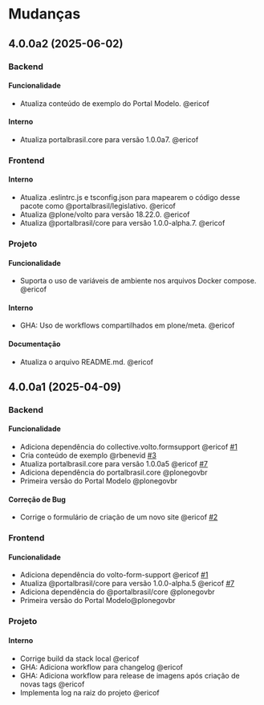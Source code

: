 # Mudanças

<!-- towncrier release notes start -->
## 4.0.0a2 (2025-06-02)

### Backend


#### Funcionalidade

- Atualiza conteúdo de exemplo do Portal Modelo. @ericof 


#### Interno

- Atualiza portalbrasil.core para versão 1.0.0a7. @ericof 



### Frontend


#### Interno

- Atualiza .eslintrc.js e tsconfig.json para mapearem o código desse pacote como @portalbrasil/legislativo. @ericof 
- Atualiza @plone/volto para versão 18.22.0. @ericof 
- Atualiza @portalbrasil/core para versão 1.0.0-alpha.7. @ericof 



### Projeto


#### Funcionalidade

- Suporta o uso de variáveis de ambiente nos arquivos Docker compose. @ericof 


#### Interno

- GHA: Uso de workflows compartilhados em plone/meta. @ericof 


#### Documentação

- Atualiza o arquivo README.md. @ericof 



## 4.0.0a1 (2025-04-09)

### Backend


#### Funcionalidade

- Adiciona dependência do collective.volto.formsupport @ericof [#1](https://github.com/portal-br/legislativo/issues/1)
- Cria conteúdo de exemplo @rbenevid [#3](https://github.com/portal-br/legislativo/issues/3)
- Atualiza portalbrasil.core para versão 1.0.0a5 @ericof [#7](https://github.com/portal-br/legislativo/issues/7)
- Adiciona dependência do portalbrasil.core @plonegovbr 
- Primeira versão do Portal Modelo @plonegovbr 


#### Correção de Bug

- Corrige o formulário de criação de um novo site @ericof [#2](https://github.com/portal-br/legislativo/issues/2)



### Frontend


#### Funcionalidade

- Adiciona dependência do volto-form-support @ericof [#1](https://github.com/portal-br/legislativo/issue/1)
- Atualiza @portalbrasil/core para versão 1.0.0-alpha.5 @ericof [#7](https://github.com/portal-br/legislativo/issue/7)
- Adiciona dependência do @portalbrasil/core @plonegovbr 
- Primeira versão do Portal Modelo@plonegovbr 



### Projeto


#### Interno

- Corrige build da stack local @ericof 
- GHA: Adiciona workflow para changelog @ericof 
- GHA: Adiciona workflow para release de imagens após criação de novas tags @ericof 
- Implementa log na raiz do projeto @ericof 


